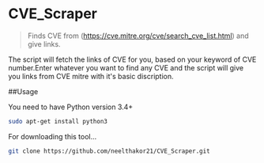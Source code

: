 # CVE_Scraper

> Finds CVE from (https://cve.mitre.org/cve/search_cve_list.html) and give links.

The script will fetch the links of CVE for you, based on your keyword of CVE number.Enter whatever you want to find any CVE and the script will give you links from CVE mitre with it's basic discription.

##Usage

You need to have Python version 3.4+

```bash
sudo apt-get install python3
```

For downloading this tool...

```bash
git clone https://github.com/neelthakor21/CVE_Scraper.git
```

